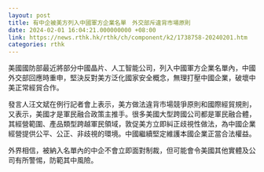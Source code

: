 ```yaml
---
layout: post
title: 有中企被美方列入中國軍方企業名單　外交部斥違背市場原則
date: 2024-02-01 16:04:21.000000000 +08:00
link: https://news.rthk.hk/rthk/ch/component/k2/1738758-20240201.htm
categories: rthk
---
```


美國國防部最近將部分中國晶片、人工智能公司，列入中國軍方企業名單內，中國外交部回應時重申，堅決反對美方泛化國家安全概念，無理打壓中國企業，破壞中美正常經貿合作。

發言人汪文斌在例行記者會上表示，美方做法違背市場競爭原則和國際經貿規則，又表示，美國才是軍民融合政策主推手。很多美國大型跨國公司都是軍民融合體，其經營範圍、產品類型跨越軍民領域，敦促美方立即糾正歧視性做法，為中國企業經營提供公平、公正、非歧視的環境。中國繼續堅定維護本國企業正當合法權益。

外界相信，被納入名單內的中企不會立即面對制裁，但可能會令美國其他實體及公司有所警惕，防範其中風險。
